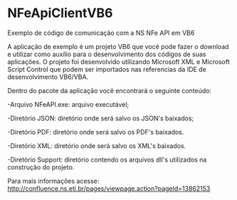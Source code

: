 # NFeApiClientVB6
Exemplo de código de comunicação com a NS NFe API em VB6

A aplicação de exemplo é um projeto VB6 que você pode fazer o download e utilizar como auxílio para o desenvolvimento dos códigos de suas aplicações. O projeto foi desenvolvido utilizando Microsoft XML e Microsoft Script Control que podem ser importados nas referencias da IDE de desenvolvimento VB6/VBA.

Dentro do pacote da aplicação você encontrará o seguinte conteúdo:

-Arquivo NFeAPI.exe: arquivo executável;

-Diretório JSON: diretório onde será salvo os JSON's baixados;

-Diretório PDF: diretório onde será salvo os PDF's baixados.

-Diretório XML: diretório onde será salvo os XML's baixados.

-Diretório Support: diretório contendo os arquivos dll's utilizados na construção do projeto.


Para mais informações acesse: http://confluence.ns.eti.br/pages/viewpage.action?pageId=13862153
